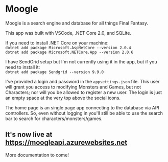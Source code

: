 # Moogle

Moogle is a search engine and database for all things Final Fantasy.

This app was built with VSCode, .NET Core 2.0, and SQLite. 

If you need to install .NET Core on your machine:<br>
`dotnet add package Microsoft.AspNetCore --version 2.0.4`<br>
`dotnet add package Microsoft.NETCore.App --version 2.0.6`<br>

I have SendGrid setup but I'm not currently using it in the app, but if you need to install it:<br>
`dotnet add package Sendgrid --version 9.9.0`

I've provided a login and password in the `appsettings.json` file. This user will grant you access to modifying Monsters and Games, but not Characters; nor will you be allowed to register a new user. The login is just an empty space at the very top above the social icons.

The home page is an single page app connecting to the database via API controllers. So, even without logging in you'll still be able to use the search bar to search for characters/monsters/games.

## It's now live at <a href="https://moogleapi.azurewebsites.net">https://moogleapi.azurewebsites.net</a>

More documentation to come!


